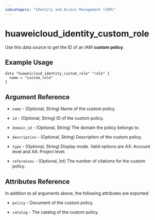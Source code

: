 ```yaml
---
subcategory: "Identity and Access Management (IAM)"
---
```


# huaweicloud_identity_custom_role

Use this data source to get the ID of an IAM **custom policy**.

## Example Usage

```hcl
data "huaweicloud_identity_custom_role" "role" {
  name = "custom_role"
}
```

## Argument Reference

* `name` - (Optional, String) Name of the custom policy.

* `id` - (Optional, String) ID of the custom policy.

* `domain_id` - (Optional, String) The domain the policy belongs to.

* `description` - (Optional, String) Description of the custom policy.

* `type` - (Optional, String) Display mode. Valid options are _AX_: Account level and _XA_: Project level.

* `references` - (Optional, Int) The number of citations for the custom policy.

## Attributes Reference

In addition to all arguments above, the following attributes are exported:

* `policy` - Document of the custom policy.

* `catalog` - The catalog of the custom policy.
